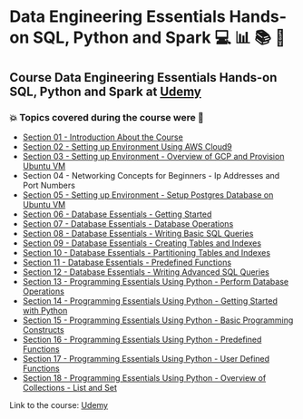 # Data Engineering Essentials Hands-on SQL, Python and Spark 💻 :bar_chart: :books: :game_die:
## Course Data Engineering Essentials Hands-on SQL, Python and Spark at [Udemy](https://www.udemy.com/course/data-engineering-essentials-sql-python-and-spark/)
### :boom: Topics covered during the course were :rocket:
- [Section 01 - Introduction About the Course](https://github.com/romulovieira777/Data_Engineering_Essentials_Hands_on_SQL_Python_and_Spark/tree/main/Section%2001%20-%20Introduction%20about%20the%20Course)
- [Section 02 - Setting up Environment Using AWS Cloud9](https://github.com/romulovieira777/Data_Engineering_Essentials_Hands_on_SQL_Python_and_Spark/tree/main/Section%2002%20-%20Setting%20up%20Environment%20Using%20AWS%20Cloud9)
- [Section 03 - Setting up Environment - Overview of GCP and Provision Ubuntu VM](https://github.com/romulovieira777/Data_Engineering_Essentials_Hands_on_SQL_Python_and_Spark/tree/main/Section%2003%20-%20Setting%20up%20Environment%20-%20Overview%20of%20GCP%20and%20Provision%20Ubuntu%20VM)
- Section 04 - Networking Concepts for Beginners - Ip Addresses and Port Numbers
- [Section 05 - Setting up Environment - Setup Postgres Database on Ubuntu VM](https://github.com/romulovieira777/Data_Engineering_Essentials_Hands_on_SQL_Python_and_Spark/tree/main/Section%2005%20-%20Setting%20up%20Environment%20-%20Setup%20Postgres%20Database%20on%20Ubuntu%20VM)
- [Section 06 - Database Essentials - Getting Started](https://github.com/romulovieira777/Data_Engineering_Essentials_Hands_on_SQL_Python_and_Spark/tree/main/Section%2006%20-%20Database%20Essentials%20-%20Getting%20Started)
- [Section 07 - Database Essentials - Database Operations](https://github.com/romulovieira777/Data_Engineering_Essentials_Hands_on_SQL_Python_and_Spark/tree/main/Section%2007%20-%20Database%20Essentials%20-%20Database%20Operations)
- [Section 08 - Database Essentials - Writing Basic SQL Queries](https://github.com/romulovieira777/Data_Engineering_Essentials_Hands_on_SQL_Python_and_Spark/tree/main/Section%2008%20-%20Database%20Essentials%20-%20Writing%20Basic%20SQL%20Queries)
- [Section 09 - Database Essentials - Creating Tables and Indexes](https://github.com/romulovieira777/Data_Engineering_Essentials_Hands_on_SQL_Python_and_Spark/tree/main/Section%2009%20-%20Database%20Essentials%20-%20Creating%20Tables%20and%20Indexes)
- [Section 10 - Database Essentials - Partitioning Tables and Indexes](https://github.com/romulovieira777/Data_Engineering_Essentials_Hands_on_SQL_Python_and_Spark/tree/main/Section%2010%20-%20Database%20Essentials%20-%20Partitioning%20Tables%20and%20Indexes)
- [Section 11 - Database Essentials - Predefined Functions](https://github.com/romulovieira777/Data_Engineering_Essentials_Hands_on_SQL_Python_and_Spark/tree/main/Section%2011%20-%20Database%20Essentials%20-%20Predefined%20Functions)
- [Section 12 - Database Essentials - Writing Advanced SQL Queries](https://github.com/romulovieira777/Data_Engineering_Essentials_Hands_on_SQL_Python_and_Spark/tree/main/Section%2012%20-%20Database%20Essentials%20-%20Writing%20Advanced%20SQL%20Queries)
- [Section 13 - Programming Essentials Using Python - Perform Database Operations](https://github.com/romulovieira777/Data_Engineering_Essentials_Hands_on_SQL_Python_and_Spark/tree/main/Section%2013%20-%20Programming%20Essentials%20Using%20Python%20-%20Perform%20Database%20Operations)
- [Section 14 - Programming Essentials Using Python - Getting Started with Python](https://github.com/romulovieira777/Data_Engineering_Essentials_Hands_on_SQL_Python_and_Spark/tree/main/Section%2014%20-%20Programming%20Essentials%20Using%20Python%20-%20Getting%20Started%20with%20Python/Links)
- [Section 15 - Programming Essentials Using Python - Basic Programming Constructs](https://github.com/romulovieira777/Data_Engineering_Essentials_Hands_on_SQL_Python_and_Spark/tree/main/Section%2015%20-%20Programming%20Essentials%20Using%20Python%20-%20Basic%20Programming%20Constructs)
- [Section 16 - Programming Essentials Using Python - Predefined Functions](https://github.com/romulovieira777/Data_Engineering_Essentials_Hands_on_SQL_Python_and_Spark/tree/main/Section%2016%20-%20Programming%20Essentials%20Using%20Python%20-%20Predefined%20Functions)
- [Section 17 - Programming Essentials Using Python - User Defined Functions](https://github.com/romulovieira777/Data_Engineering_Essentials_Hands_on_SQL_Python_and_Spark/tree/main/Section%2017%20-%20Programming%20Essentials%20Using%20Python%20-%20User%20Defined%20Functions)
- [Section 18 - Programming Essentials Using Python - Overview of Collections - List and Set](https://github.com/romulovieira777/Data_Engineering_Essentials_Hands_on_SQL_Python_and_Spark/tree/main/Section%2018%20-%20Programming%20Essentials%20Using%20Python%20-%20Overview%20of%20Collections%20-%20List%20and%20Set)


Link to the course: [Udemy](https://www.udemy.com/course/data-engineering-essentials-sql-python-and-spark/)
